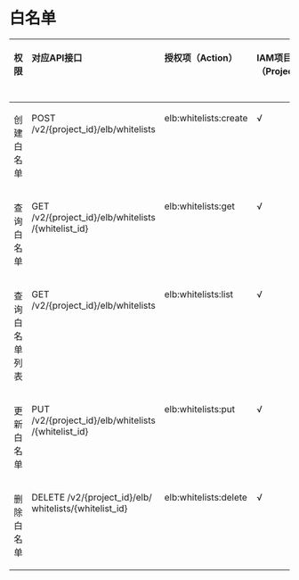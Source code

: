 # 白名单<a name="elb_sq_lb_0008"></a>

<a name="table12581948142219"></a>
<table><thead align="left"><tr id="row2637948142219"><th class="cellrowborder" valign="top" width="10.528947105289472%" id="mcps1.1.6.1.1"><p id="p1541914062018"><a name="p1541914062018"></a><a name="p1541914062018"></a>权限</p>
</th>
<th class="cellrowborder" valign="top" width="35.23647635236477%" id="mcps1.1.6.1.2"><p id="p19257126111815"><a name="p19257126111815"></a><a name="p19257126111815"></a>对应API接口</p>
</th>
<th class="cellrowborder" valign="top" width="18.94810518948105%" id="mcps1.1.6.1.3"><p id="p54192004206"><a name="p54192004206"></a><a name="p54192004206"></a>授权项（Action）</p>
</th>
<th class="cellrowborder" valign="top" width="15.24847515248475%" id="mcps1.1.6.1.4"><p id="p541940122019"><a name="p541940122019"></a><a name="p541940122019"></a>IAM项目（Project）</p>
</th>
<th class="cellrowborder" valign="top" width="20.03799620037996%" id="mcps1.1.6.1.5"><p id="p1598614261743"><a name="p1598614261743"></a><a name="p1598614261743"></a>企业项目（Enterprise Project）</p>
</th>
</tr>
</thead>
<tbody><tr id="row86379489223"><td class="cellrowborder" valign="top" width="10.528947105289472%" headers="mcps1.1.6.1.1 "><p id="p186371248162216"><a name="p186371248162216"></a><a name="p186371248162216"></a>创建白名单</p>
</td>
<td class="cellrowborder" valign="top" width="35.23647635236477%" headers="mcps1.1.6.1.2 "><p id="p825782631816"><a name="p825782631816"></a><a name="p825782631816"></a>POST /v2/{project_id}/elb/whitelists</p>
</td>
<td class="cellrowborder" valign="top" width="18.94810518948105%" headers="mcps1.1.6.1.3 "><p id="p7637114822219"><a name="p7637114822219"></a><a name="p7637114822219"></a>elb:whitelists:create</p>
</td>
<td class="cellrowborder" valign="top" width="15.24847515248475%" headers="mcps1.1.6.1.4 "><p id="p1282814392219"><a name="p1282814392219"></a><a name="p1282814392219"></a>√</p>
</td>
<td class="cellrowborder" valign="top" width="20.03799620037996%" headers="mcps1.1.6.1.5 "><p id="p784163915212"><a name="p784163915212"></a><a name="p784163915212"></a>√</p>
</td>
</tr>
<tr id="row76379484224"><td class="cellrowborder" valign="top" width="10.528947105289472%" headers="mcps1.1.6.1.1 "><p id="p163734814229"><a name="p163734814229"></a><a name="p163734814229"></a>查询白名单</p>
</td>
<td class="cellrowborder" valign="top" width="35.23647635236477%" headers="mcps1.1.6.1.2 "><p id="p1257142671814"><a name="p1257142671814"></a><a name="p1257142671814"></a>GET /v2/{project_id}/elb/whitelists /{whitelist_id}</p>
</td>
<td class="cellrowborder" valign="top" width="18.94810518948105%" headers="mcps1.1.6.1.3 "><p id="p18637144810227"><a name="p18637144810227"></a><a name="p18637144810227"></a>elb:whitelists:get</p>
</td>
<td class="cellrowborder" valign="top" width="15.24847515248475%" headers="mcps1.1.6.1.4 "><p id="p985473922115"><a name="p985473922115"></a><a name="p985473922115"></a>√</p>
</td>
<td class="cellrowborder" valign="top" width="20.03799620037996%" headers="mcps1.1.6.1.5 "><p id="p14855539102117"><a name="p14855539102117"></a><a name="p14855539102117"></a>√</p>
</td>
</tr>
<tr id="row17637194814227"><td class="cellrowborder" valign="top" width="10.528947105289472%" headers="mcps1.1.6.1.1 "><p id="p6637154817220"><a name="p6637154817220"></a><a name="p6637154817220"></a>查询白名单列表</p>
</td>
<td class="cellrowborder" valign="top" width="35.23647635236477%" headers="mcps1.1.6.1.2 "><p id="p162576264188"><a name="p162576264188"></a><a name="p162576264188"></a>GET /v2/{project_id}/elb/whitelists</p>
</td>
<td class="cellrowborder" valign="top" width="18.94810518948105%" headers="mcps1.1.6.1.3 "><p id="p16375481227"><a name="p16375481227"></a><a name="p16375481227"></a>elb:whitelists:list</p>
</td>
<td class="cellrowborder" valign="top" width="15.24847515248475%" headers="mcps1.1.6.1.4 "><p id="p585653910212"><a name="p585653910212"></a><a name="p585653910212"></a>√</p>
</td>
<td class="cellrowborder" valign="top" width="20.03799620037996%" headers="mcps1.1.6.1.5 "><p id="p7858133915211"><a name="p7858133915211"></a><a name="p7858133915211"></a>√</p>
</td>
</tr>
<tr id="row106371748122211"><td class="cellrowborder" valign="top" width="10.528947105289472%" headers="mcps1.1.6.1.1 "><p id="p1463984852216"><a name="p1463984852216"></a><a name="p1463984852216"></a>更新白名单</p>
</td>
<td class="cellrowborder" valign="top" width="35.23647635236477%" headers="mcps1.1.6.1.2 "><p id="p02571626131817"><a name="p02571626131817"></a><a name="p02571626131817"></a>PUT /v2/{project_id}/elb/whitelists /{whitelist_id}</p>
</td>
<td class="cellrowborder" valign="top" width="18.94810518948105%" headers="mcps1.1.6.1.3 "><p id="p863974816221"><a name="p863974816221"></a><a name="p863974816221"></a>elb:whitelists:put</p>
</td>
<td class="cellrowborder" valign="top" width="15.24847515248475%" headers="mcps1.1.6.1.4 "><p id="p8859539172120"><a name="p8859539172120"></a><a name="p8859539172120"></a>√</p>
</td>
<td class="cellrowborder" valign="top" width="20.03799620037996%" headers="mcps1.1.6.1.5 "><p id="p98605393215"><a name="p98605393215"></a><a name="p98605393215"></a>√</p>
</td>
</tr>
<tr id="row1363915486225"><td class="cellrowborder" valign="top" width="10.528947105289472%" headers="mcps1.1.6.1.1 "><p id="p2063916482222"><a name="p2063916482222"></a><a name="p2063916482222"></a>删除白名单</p>
</td>
<td class="cellrowborder" valign="top" width="35.23647635236477%" headers="mcps1.1.6.1.2 "><p id="p122579268189"><a name="p122579268189"></a><a name="p122579268189"></a>DELETE /v2/{project_id}/elb/ whitelists/{whitelist_id}</p>
</td>
<td class="cellrowborder" valign="top" width="18.94810518948105%" headers="mcps1.1.6.1.3 "><p id="p1563994817228"><a name="p1563994817228"></a><a name="p1563994817228"></a>elb:whitelists:delete</p>
</td>
<td class="cellrowborder" valign="top" width="15.24847515248475%" headers="mcps1.1.6.1.4 "><p id="p1086133952115"><a name="p1086133952115"></a><a name="p1086133952115"></a>√</p>
</td>
<td class="cellrowborder" valign="top" width="20.03799620037996%" headers="mcps1.1.6.1.5 "><p id="p1386353914212"><a name="p1386353914212"></a><a name="p1386353914212"></a>√</p>
</td>
</tr>
</tbody>
</table>


